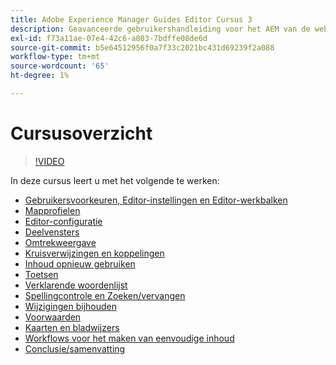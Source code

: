 ```yaml
---
title: Adobe Experience Manager Guides Editor Cursus 3
description: Geavanceerde gebruikershandleiding voor het AEM van de webeditor voor hulplijnen
exl-id: f73a11ae-07e4-42c6-a803-7bdffe08de6d
source-git-commit: b5e64512956f0a7f33c2021bc431d69239f2a088
workflow-type: tm+mt
source-wordcount: '65'
ht-degree: 1%

---
```


# Cursusoverzicht

>[!VIDEO](https://video.tv.adobe.com/v/342759)

In deze cursus leert u met het volgende te werken:

- [Gebruikersvoorkeuren, Editor-instellingen en Editor-werkbalken](user-settings-preferences-toolbars.md)
- [Mapprofielen](folder-profiles.md)
- [Editor-configuratie](editor-configuration.md)
- [Deelvensters](panels.md)
- [Omtrekweergave](outline-view.md)
- [Kruisverwijzingen en koppelingen](cross-references-and-links.md)
- [Inhoud opnieuw gebruiken](content-reuse.md)
- [Toetsen](keys.md)
- [Verklarende woordenlijst](glossary.md)
- [Spellingcontrole en Zoeken/vervangen](spell-check.md)
- [Wijzigingen bijhouden](track-changes.md)
- [Voorwaarden](conditions.md)
- [Kaarten en bladwijzers](maps-and-bookmaps.md)
- [Workflows voor het maken van eenvoudige inhoud](simple-content-creation-workflows.md)
- [Conclusie/samenvatting](recap.md)
